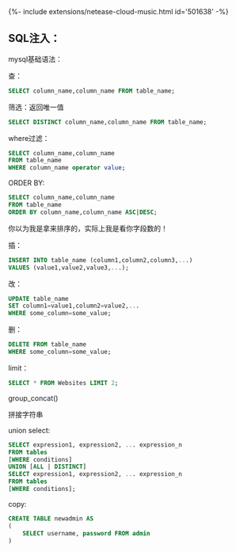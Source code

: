 <div>{%- include extensions/netease-cloud-music.html id='501638' -%}</div>

## SQL注入：

mysql基础语法：

查：

```sql
SELECT column_name,column_name FROM table_name;
```

筛选：返回唯一值

```sql
SELECT DISTINCT column_name,column_name FROM table_name;
```

where过滤：

```sql
SELECT column_name,column_name
FROM table_name
WHERE column_name operator value;
```

ORDER BY:

```SQL
SELECT column_name,column_name
FROM table_name
ORDER BY column_name,column_name ASC|DESC;
```

你以为我是拿来排序的，实际上我是看你字段数的！

插：

```sql
INSERT INTO table_name (column1,column2,column3,...)
VALUES (value1,value2,value3,...);
```

改：

```sql
UPDATE table_name
SET column1=value1,column2=value2,...
WHERE some_column=some_value;
```

删：

```sql
DELETE FROM table_name
WHERE some_column=some_value;
```

limit：

```sql
SELECT * FROM Websites LIMIT 2;
```

group_concat()

拼接字符串

union select:

```sql
SELECT expression1, expression2, ... expression_n
FROM tables
[WHERE conditions]
UNION [ALL | DISTINCT]
SELECT expression1, expression2, ... expression_n
FROM tables
[WHERE conditions];
```

copy:

```sql
CREATE TABLE newadmin AS
(
    SELECT username, password FROM admin
)
```

